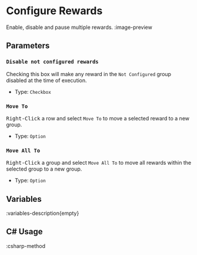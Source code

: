 # Configure Rewards
Enable, disable and pause multiple rewards.
:image-preview

## Parameters
### `Disable not configured rewards`
Checking this box will make any reward in the `Not Configured` group disabled at the time of execution.

- Type: `Checkbox`

### `Move To`
<kbd>Right-Click</kbd> a row and select `Move To` to move a selected reward to a new group.

- Type: `Option`

### `Move All To`
<kbd>Right-Click</kbd> a group and select `Move All To` to move all rewards within the selected group to a new group.

- Type: `Option`

## Variables
:variables-description{empty}

## C# Usage
:csharp-method